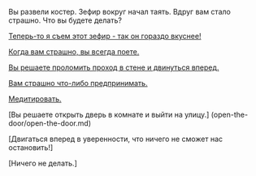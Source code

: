 Вы развели костер. Зефир вокруг начал таять. Вдруг вам стало страшно.
Что вы будете делать?

[Теперь-то я съем этот зефир - так он гораздо вкуснее!](../eating-walls/eating-marshmallows.md)

[Когда вам страшно, вы всегда поете.](sing/sing.md)

[Вы решаете проломить проход в стене и двинуться вперед.](brake-the-wall/brake-the-wall.md)

[Вам страшно что-либо предпринимать.](so-scary/so-scary.md)

[Медитировать.](meditate/meditate.md)

[Вы решаете открыть дверь в комнате и выйти на улицу.] (open-the-door/open-the-door.md)

[Двигаться вперед в уверенности, что ничего не сможет нас остановить!]

[Ничего не делать.]
